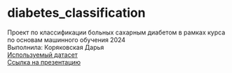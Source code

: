 # diabetes_classification  
Проект по классификации больных сахарным диабетом в рамках курса по основам машинного обучения 2024   
Выполнила: Коряковская Дарья  
[Используемый датасет](https://www.kaggle.com/datasets/alexteboul/diabetes-health-indicators-dataset?select=diabetes_binary_5050split_health_indicators_BRFSS2015.csv)  
[Ссылка на презентацию](https://docs.google.com/presentation/d/1mG1vswcUPXkkYV16anQM1f7DkdiBXsU5zs9FRpIbaSg/edit?usp=sharing)  
